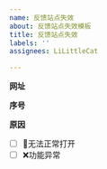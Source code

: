 ```yaml
---
name: 反馈站点失效
about: 反馈站点失效模板
title: 反馈站点失效
labels: ''
assignees: LiLittleCat

---
```


**网址**

<!-- 此行下面写网址-->

<!-- 此行上面写网址-->

**序号**
<!-- 此行下面写序号-->

<!-- 此行上面写序号-->

**原因**

- [ ] 🚫无法正常打开
- [ ] ❌功能异常
